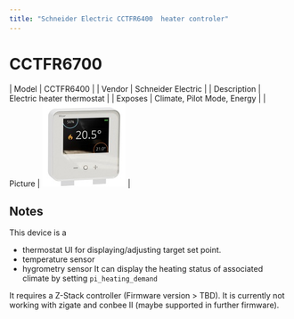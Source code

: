 ```yaml
---
title: "Schneider Electric CCTFR6400  heater controler"
---
```


# CCTFR6700
| Model | CCTFR6400  |
| Vendor  | Schneider Electric  |
| Description | Electric heater thermostat |
| Exposes | Climate, Pilot Mode, Energy  |
| Picture | ![CCTFR6400](../images/devices/CCTFR6400.jpg) |

## Notes
This device is a 
- thermostat UI for displaying/adjusting target set point.
- temperature sensor
- hygrometry sensor
It can display the heating status of associated climate by setting `pi_heating_demand`

It requires a Z-Stack controller (Firmware version > TBD). It is currently not working with zigate and conbee II (maybe supported in further firmware).


